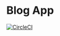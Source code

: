 # Blog App

[![CircleCI](https://circleci.com/gh/Melvin1Atieno/rails-docker-tdd/tree/circleci.svg?style=svg)](https://circleci.com/gh/Melvin1Atieno/rails-docker-tdd/tree/circleci)